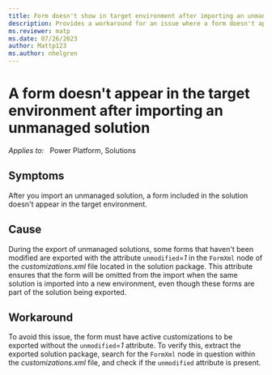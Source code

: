 ```yaml
---
title: Form doesn't show in target environment after importing an unmanaged solution
description: Provides a workaround for an issue where a form doesn't appear in the target environment after importing an unmanaged solution.
ms.reviewer: matp
ms.date: 07/26/2023
author: Mattp123
ms.author: nhelgren
---
```

# A form doesn't appear in the target environment after importing an unmanaged solution

_Applies to:_ &nbsp; Power Platform, Solutions

## Symptoms

After you import an unmanaged solution, a form included in the solution doesn't appear in the target environment.

## Cause

During the export of unmanaged solutions, some forms that haven't been modified are exported with the attribute `unmodified`=*1* in the `FormXml` node of the *customizations.xml* file located in the solution package. This attribute ensures that the form will be omitted from the import when the same solution is imported into a new environment, even though these forms are part of the solution being exported.

## Workaround

To avoid this issue, the form must have active customizations to be exported without the `unmodified`=*1* attribute. To verify this, extract the exported solution package, search for the `FormXml` node in question within the *customizations.xml* file, and check if the `unmodified` attribute is present.
